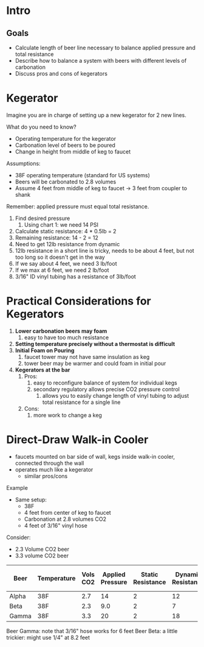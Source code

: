 # Intro

## Goals

* Calculate length of beer line necessary to balance applied pressure and total resistance
* Describe how to balance a system with beers with different levels of carbonation
* Discuss pros and cons of kegerators

# Kegerator

Imagine you are in charge of setting up a new kegerator for 2 new lines.

What do you need to know?
* Operating temperature for the kegerator
* Carbonation level of beers to be poured
* Change in height from middle of keg to faucet

Assumptions:
* 38F operating temperature (standard for US systems)
* Beers will be carbonated to 2.8 volumes
* Assume 4 feet from middle of keg to faucet -> 3 feet from coupler to shank

Remember: applied pressure must equal total resistance.

1. Find desired pressure
	1. Using chart 1: we need 14 PSI
2. Calculate static resistance: 4 * 0.5lb = 2
3. Remaining resistance: 14 - 2 = 12
4. Need to get 12lb resistance from dynamic
5. 12lb resistance in a short line is tricky, needs to be about 4 feet, but not too long so it doesn't get in the way
6. If we say about 4 feet, we need 3 lb/foot
7. If we max at 6 feet, we need 2 lb/foot
8. 3/16" ID vinyl tubing has a resistance of 3lb/foot

# Practical Considerations for Kegerators

1. **Lower carbonation beers may foam**
	1. easy to have too much resistance
2. **Setting temperature precisely without a thermostat is difficult**
3. **Initial Foam on Pouring**
	1. faucet tower may not have same insulation as keg
	2. tower beer may be warmer and could foam in initial pour
4. **Kegerators at the bar**
	1. Pros: 
		1. easy to reconfigure balance of system for individual kegs
		2. secondary regulatory allows precise CO2 pressure control
			1. allows you to easily change length of vinyl tubing to adjust total resistance for a single line
	2. Cons:
		1. more work to change a keg


# Direct-Draw Walk-in Cooler

- faucets mounted on bar side of wall, kegs inside walk-in cooler, connected through the wall
- operates much like a kegerator
	- similar pros/cons

Example
* Same setup:
	* 38F
	* 4 feet from center of keg to faucet
	* Carbonation at 2.8 volumes CO2
	* 4 feet of 3/16" vinyl hose

Consider:
* 2.3 Volume CO2 beer
* 3.3 volume CO2 beer

Beer | Temperature | Vols CO2 | Applied Pressure | Static Resistance | Dynamic Resistance | Min Hose Length | Max Resistance | Max Hose Length | Min Resistance
--|--|--|--|--|--|--|--|--|--
Alpha | 38F | 2.7 | 14 | 2 | 12 | 4 | 3 | 6 | 2
Beta | 38F | 2.3 | 9.0 | 2 | 7  | 4 | 1.75 | 6 | 1.1667
Gamma | 38F | 3.3 | 20 | 2 | 18 | 4 | 4.5 | 6 | 3

Beer Gamma: note that 3/16" hose works for 6 feet
Beer Beta: a little trickier: might use 1/4" at 8.2 feet